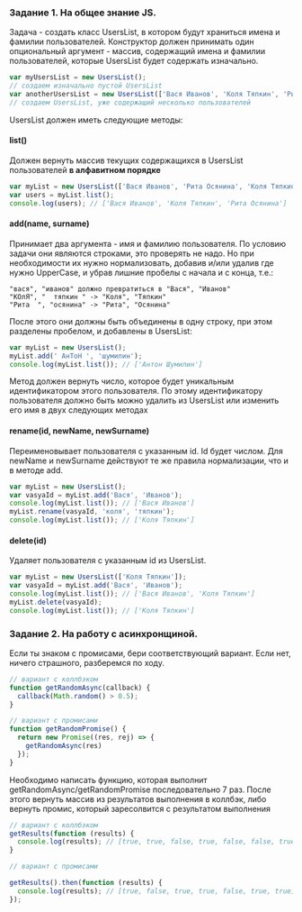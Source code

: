 ### Задание 1. На общее знание JS.

Задача - создать класс UsersList, в котором будут храниться имена и фамилии пользователей. Конструктор должен принимать один опциональный аргумент - массив, содержащий имена и фамилии пользователей, которые UsersList будет содержать изначально.

```javascript
var myUsersList = new UsersList();
// создаем изначально пустой UsersList
var anotherUsersList = new UsersList(['Вася Иванов', 'Коля Тяпкин', 'Рита Осянина']);
// создаем UsersList, уже содержащий несколько пользователей
```
UsersList должен иметь следующие методы:

#### list()

Должен вернуть массив текущих содержащихся в UsersList пользователей **в алфавитном порядке**

```javascript
var myList = new UsersList(['Вася Иванов', 'Рита Осянина', 'Коля Тяпкин']);
var users = myList.list();
console.log(users); // ['Вася Иванов', 'Коля Тяпкин', 'Рита Осянина']
```

#### add(name, surname)

Принимает два аргумента - имя и фамилию пользователя. По условию задачи они являются строками, это проверять не надо. Но при необходимости их нужно нормализовать, добавив и/или удалив где нужно UpperCase, и убрав лишние пробелы с начала и с конца, т.е.:

    "вася", "иванов" должно превратиться в "Вася", "Иванов"
    "КОлЯ", "  тяпкин " -> "Коля", "Тяпкин"
    "Рита  ", "осянина" -> "Рита", "Осянина"
    
После этого они должны быть объединены в одну строку, при этом разделены пробелом, и добавлены в UsersList:

```javascript
var myList = new UsersList();
myList.add(' АнТоН ', 'шумилин');
console.log(myList.list()); // ['Антон Шумилин']
```

Метод должен вернуть число, которое будет уникальным идентификатором этого пользователя. По этому идентификатору пользователя должно быть можно удалить из UsersList или изменить его имя в двух следующих методах

#### rename(id, newName, newSurname)

Переименовывает пользователя с указанным id. Id будет числом. Для newName и newSurname действуют те же правила нормализации, что и в методе add.

```javascript
var myList = new UsersList();
var vasyaId = myList.add('Вася', 'Иванов');
console.log(myList.list()); // ['Вася Иванов']
myList.rename(vasyaId, 'коля', 'тяпкин');
console.log(myList.list()); // ['Коля Тяпкин']
```

#### delete(id)

Удаляет пользователя с указанным id из UsersList.

```javascript
var myList = new UsersList(['Коля Тяпкин']);
var vasyaId = myList.add('Вася', 'Иванов');
console.log(myList.list()); // ['Вася Иванов', 'Коля Тяпкин']
myList.delete(vasyaId);
console.log(myList.list()); // ['Коля Тяпкин']
```
### Задание 2. На работу с асинхронщиной.

Если ты знаком с промисами, бери соответствующий вариант. Если нет, ничего страшного, разберемся по ходу.

```javascript
// вариант с коллбэком
function getRandomAsync(callback) {
  callback(Math.random() > 0.5);
}

// вариант с промисами
function getRandomPromise() {
  return new Promise((res, rej) => {
    getRandomAsync(res)
  });
}
```

Необходимо написать функцию, которая выполнит getRandomAsync/getRandomPromise последовательно 7 раз. После этого вернуть массив из результатов выполнения в коллбэк, либо вернуть промис, который заресолвится с результатом выполнения

```javascript
// вариант с коллбэком
getResults(function (results) {
  console.log(results); // [true, true, false, true, false, false, true]
}

// вариант с промисами

getResults().then(function (results) {
  console.log(results); // [true, false, true, true, false, true, true]
});
